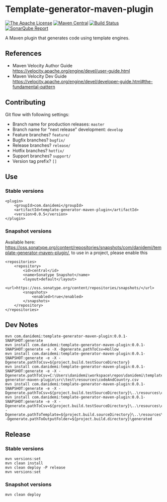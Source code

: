 Template-generator-maven-plugin
===============================
[![The Apache License](https://img.shields.io/github/license/danidemi/template-generator-maven-plugin.svg?label=License)](https://www.apache.org/licenses/LICENSE-2.0)
[![Maven Central](https://img.shields.io/maven-central/v/com.danidemi/template-generator-maven-plugin.svg?label=Maven%20Central)](http://search.maven.org/#search%7Cga%7C1%7Ctemplate-generator-maven-plugin)
[![Build Status](https://api.travis-ci.org/danidemi/template-generator-maven-plugin.svg?branch=master)](https://travis-ci.org/danidemi/template-generator-maven-plugin)
[![SonarQube Report](https://img.shields.io/badge/sonar-report-brightgreen.svg)](https://sonarqube.com/dashboard?id=com.danidemi%3Atemplate-generator-maven-plugin)

A Maven plugin that generates code using template engines.

## References

* Maven Velocity Author Guide <https://velocity.apache.org/engine/devel/user-guide.html> 
* Maven Velocity Dev Guide <https://velocity.apache.org/engine/devel/developer-guide.html#the-fundamental-pattern>

## Contributing

Git flow with following settings:
* Branch name for production releases: `master`
* Branch name for "next release" development: `develop`
* Feature branches? `feature/`
* Bugfix branches? `bugfix/`
* Release branches? `release/`
* Hotfix branches? `hotfix/`
* Support branches? `support/`
* Version tag prefix? `[]`


## Use

### Stable versions

    <plugin>
        <groupId>com.danidemi</groupId>
        <artifactId>template-generator-maven-plugin</artifactId>
        <version>0.0.5</version>
    </plugin>
    
### Snapshot versions
Available here: <https://oss.sonatype.org/content/repositories/snapshots/com/danidemi/template-generator-maven-plugin/>,
to use in a project, please enable this

    <repositories>
        <repository>
            <id>central</id>
            <name>Sonatype Snapshot</name>
            <layout>default</layout>
            <url>https://oss.sonatype.org/content/repositories/snapshots/</url>
            <snapshots>
                <enabled>true</enabled>
            </snapshots>
        </repository>
    </repositories>
    

## Dev Notes

    mvn com.danidemi:template-generator-maven-plugin:0.0.1-SNAPSHOT:generate
    mvn install com.danidemi:template-generator-maven-plugin:0.0.1-SNAPSHOT:generate -e -X -Dgenerate.pathToCsv=Hollow
    mvn install com.danidemi:template-generator-maven-plugin:0.0.1-SNAPSHOT:generate -e -X -Dgenerate.pathToCsv=${project.build.testSourceDirectory}
    mvn install com.danidemi:template-generator-maven-plugin:0.0.1-SNAPSHOT:generate -e -X -Dgenerate.pathToCsv=C:\Users\danidemi\workspace\repos\danidemi\template-generator-maven-plugin\src\test\resources\codeAndCountry.csv
    mvn install com.danidemi:template-generator-maven-plugin:0.0.1-SNAPSHOT:generate -e -X -Dgenerate.pathToCsv=${project.build.testSourceDirectory}\..\resources\codeAndCountry.csv
    mvn install com.danidemi:template-generator-maven-plugin:0.0.1-SNAPSHOT:generate -e -X -Dgenerate.pathToCsv=${project.build.testSourceDirectory}\..\resources\codeAndCountry.csv -Dgenerate.pathToTemplate=${project.build.sourceDirectory}\..\resources\Money.java.vm -Dgenerate.pathToOutputFolder=${project.build.directory}\generated


## Release

### Stable versions

    mvn versions:set
    mvn clean install
    mvn clean deploy -P release
    mvn versions:set

### Snapshot versions

    mvn clean deploy